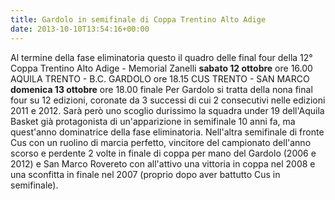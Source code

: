 ```yaml
---
title: Gardolo in semifinale di Coppa Trentino Alto Adige
date: 2013-10-10T13:54:16+00:00
---
```

Al termine della fase eliminatoria questo il quadro delle final four della 12° Coppa Trentino Alto Adige - Memorial Zanelli **sabato 12 ottobre** ore 16.00 AQUILA TRENTO - B.C. GARDOLO ore 18.15 CUS TRENTO - SAN MARCO **domenica 13 ottobre** ore 18.00 finale Per Gardolo si tratta della nona final four su 12 edizioni, coronate da 3 successi di cui 2 consecutivi nelle edizioni 2011 e 2012. Sarà però uno scoglio durissimo la squadra under 19 dell'Aquila Basket già protagonista di un'apparizione in semifinale 10 anni fa, ma quest'anno dominatrice della fase eliminatoria. Nell'altra semifinale di fronte Cus con un ruolino di marcia perfetto, vincitore del campionato dell'anno scorso e perdente 2 volte in finale di coppa per mano del Gardolo (2006 e 2012) e San Marco Rovereto con all'attivo una vittoria in coppa nel 2008 e una sconfitta in finale nel 2007 (proprio dopo aver battutto Cus in semifinale).